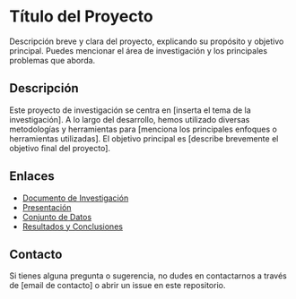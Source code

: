 
# Título del Proyecto

Descripción breve y clara del proyecto, explicando su propósito y objetivo principal. Puedes mencionar el área de investigación y los principales problemas que aborda.

## Descripción

Este proyecto de investigación se centra en [inserta el tema de la investigación]. A lo largo del desarrollo, hemos utilizado diversas metodologías y herramientas para [menciona los principales enfoques o herramientas utilizadas]. El objetivo principal es [describe brevemente el objetivo final del proyecto].

## Enlaces

- [Documento de Investigación](URL_al_documento)
- [Presentación](URL_a_la_presentación)
- [Conjunto de Datos](URL_a_los_datos)
- [Resultados y Conclusiones](URL_al_reporte_de_resultados)

## Contacto

Si tienes alguna pregunta o sugerencia, no dudes en contactarnos a través de [email de contacto] o abrir un issue en este repositorio.
